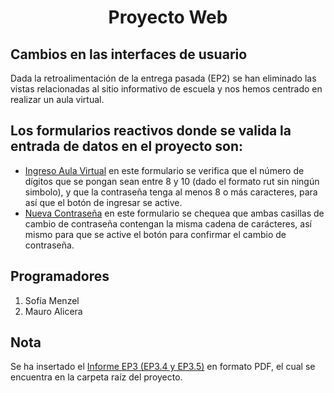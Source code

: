 <h1 align="center" >Proyecto Web</h1>
 
## Cambios en las interfaces de usuario
Dada la retroalimentación de la entrega pasada (EP2) se han eliminado las vistas relacionadas al sitio informativo de escuela y nos hemos centrado en realizar un aula virtual.

## Los formularios reactivos donde se valida la entrada de datos en el proyecto son:
<ul>
  <li> <a href="https://github.com/Soofiaa/ProyectoWeb/tree/EP3/src/app/paginas/ingreso-aula-virtual">Ingreso Aula Virtual</a> en este formulario se verifica que el número de dígitos que se pongan sean entre 8 y 10 (dado el formato rut sin ningún simbolo), y que la contraseña tenga al menos 8 o más caracteres, para así que el botón de ingresar se active. </li>
  <li> 
  <a href="https://github.com/Soofiaa/ProyectoWeb/tree/EP3/src/app/paginas/nueva-contrasena">Nueva Contraseña</a> en este formulario se chequea que ambas casillas de cambio de contraseña contengan la misma cadena de carácteres, así mismo para que se active el botón para confirmar el cambio de contraseña. </li>
</ul>

## Programadores
1. Sofía Menzel 
2. Mauro Alicera 

## Nota 
Se ha insertado el <a href="https://github.com/Soofiaa/ProyectoWeb/blob/EP3/Informe%20EP3%20(EP3.4%20y%20EP3.5).pdf">Informe EP3 (EP3.4 y EP3.5)</a> en formato PDF, el cual se encuentra en la carpeta raíz del proyecto.
##
